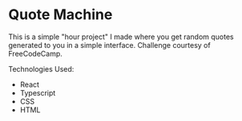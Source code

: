 # Quote Machine

This is a simple "hour project" I made where you get random quotes generated to you in a simple interface. Challenge courtesy of FreeCodeCamp.

Technologies Used:
- React
- Typescript
- CSS
- HTML
